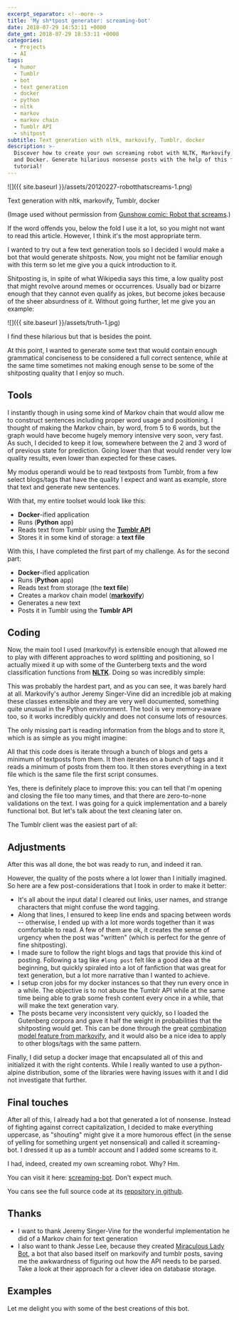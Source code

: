 ```yaml
---
excerpt_separator: <!--more-->
title: 'My sh*tpost generator: screaming-bot'
date: 2018-07-29 14:53:11 +0000
date_gmt: 2018-07-29 18:53:11 +0000
categories:
  - Projects
  - AI
tags:
  - humor
  - Tumblr
  - bot
  - text generation
  - docker
  - python
  - nltk
  - markov
  - markov chain
  - Tumblr API
  - shitpost
subtitle: Text generation with nltk, markovify, Tumblr, docker
description: >-
  Discover how to create your own screaming robot with NLTK, Markovify, Tumblr
  and Docker. Generate hilarious nonsense posts with the help of this fun
  tutorial!
---
```



![]({{ site.baseurl }}/assets/20120227-robotthatscreams-1.png)

Text generation with nltk, markovify, Tumblr, docker

(Image used without permission from [Gunshow comic: Robot that screams](http://gunshowcomic.com/513).)

If the word offends you, below the fold I use it a lot, so you might not want to read this article. However, I think it's the most appropriate term.

<!--more-->

I wanted to try out a few text generation tools so I decided I would make a bot that would generate shitposts. Now, you might not be familiar enough with this term so let me give you a quick introduction to it.

Shitposting is, in spite of what Wikipedia says this time, a low quality post that might revolve around memes or occurrences. Usually bad or bizarre enough that they cannot even qualify as jokes, but become jokes because of the sheer absurdness of it. Without going further, let me give you an example:

![]({{ site.baseurl }}/assets/truth-1.jpg)


I find these hilarious but that is besides the point.

At this point, I wanted to generate some text that would contain enough grammatical conciseness to be considered a full correct sentence, while at the same time sometimes not making enough sense to be some of the shitposting quality that I enjoy so much.

## Tools

I instantly though in using some kind of Markov chain that would allow me to construct sentences including proper word usage and positioning. I thought of making the Markov chain, by word, from 5 to 6 words, but the graph would have become hugely memory intensive very soon, very fast. As such, I decided to keep it low, somewhere between the 2 and 3 word of of previous state for prediction. Going lower than that would render very low quality results, even lower than expected for these cases.

My modus operandi would be to read textposts from Tumblr, from a few select blogs/tags that have the quality I expect and want as example, store that text and generate new sentences.

With that, my entire toolset would look like this:

- **Docker**-ified application
- Runs (**Python** app)
- Reads text from Tumblr using the [**Tumblr API**](https://www.tumblr.com/docs/en/api/v2)
- Stores it in some kind of storage: a **text file**

With this, I have completed the first part of my challenge. As for the second part:

- **Docker**-ified application
- Runs (**Python** app)
- Reads text from storage (the **text file**)
- Creates a markov chain model (**[markovify](https://github.com/jsvine/markovify)**)
- Generates a new text
- Posts it in Tumblr using the **Tumblr API**

## Coding

Now, the main tool I used (markovify) is extensible enough that allowed me to play with different approaches to word splitting and positioning, so I actually mixed it up with some of the Gunterberg texts and the word classification functions from [**NLTK**](https://www.nltk.org/). Doing so was incredibly simple:

<script src="https://gist.github.com/AlphaGit/6f42eeccc3ee56ca39f3f73f74fde8fb.js"></script>

This was probably the hardest part, and as you can see, it was barely hard at all. Markovify's author Jeremy Singer-Vine did an incredible job at making these classes extensible and they are very well documented, something quite unusual in the Python environment. The tool is very memory-aware too, so it works incredibly quickly and does not consume lots of resources.

The only missing part is reading information from the blogs and to store it, which is as simple as you might imagine:

<script src="https://gist.github.com/AlphaGit/9f909745d7c573146e6102ad65cc8149.js"></script>

All that this code does is iterate through a bunch of blogs and gets a minimum of textposts from them. It then iterates on a bunch of tags and it reads a minimum of posts from them too. It then stores everything in a text file which is the same file the first script consumes.

Yes, there is definitely place to improve this: you can tell that I'm opening and closing the file too many times, and that there are zero-to-none validations on the text. I was going for a quick implementation and a barely functional bot. But let's talk about the text cleaning later on.

The Tumblr client was the easiest part of all:

<script src="https://gist.github.com/AlphaGit/b28cef117a4d0320486aeab4e984a86a.js"></script>

## Adjustments

After this was all done, the bot was ready to run, and indeed it ran.

However, the quality of the posts where a lot lower than I initially imagined. So here are a few post-considerations that I took in order to make it better:

- It's all about the input data! I cleared out links, user names, and strange characters that might confuse the word tagging.
- Along that lines, I ensured to keep line ends and spacing between words -- otherwise, I ended up with a lot more words together than it was comfortable to read. A few of them are ok, it creates the sense of urgency when the post was "written" (which is perfect for the genre of fine shitposting).
- I made sure to follow the right blogs and tags that provide this kind of posting. Following a tag like `#long post` felt like a good idea at the beginning, but quickly spiraled into a lot of fanfiction that was great for text generation, but a lot more narrative than I wanted to achieve.
- I setup cron jobs for my docker instances so that they run every once in a while. The objective is to not abuse the Tumblr API while at the same time being able to grab some fresh content every once in a while, that will make the text generation vary.
- The posts became very inconsistent very quickly, so I loaded the Gutenberg corpora and gave it half the weight in probabilities that the shitposting would get. This can be done through the great [combination model feature from markovify](https://github.com/jsvine/markovify#combining-models), and it would also be a nice idea to apply to other blogs/tags with the same pattern.

Finally, I did setup a docker image that encapsulated all of this and initialized it with the right contents. While I really wanted to use a python-alpine distribution, some of the libraries were having issues with it and I did not investigate that further.

<script src="https://gist.github.com/AlphaGit/fa4d4c12867df6b5c1fb799dfc63bbf0.js"></script>

## Final touches

After all of this, I already had a bot that generated a lot of nonsense. Instead of fighting against correct capitalization, I decided to make everything uppercase, as "shouting" might give it a more humorous effect (in the sense of yelling for something urgent yet nonsensical) and called it screaming-bot. I dressed it up as a tumblr account and I added some screams to it.

I had, indeed, created my own screaming robot. Why? Hm.

You can visit it here: [screaming-bot](https://screaming-bot.tumblr.com/). Don't expect much.

You cans see the full source code at its [repository in github](https://github.com/AlphaGit/screaming-bot).

## Thanks

- I want to thank Jeremy Singer-Vine for the wonderful implementation he did of a Markov chain for text generation
- I also want to thank Jesse Lee, because they created [Miraculous Lady Bot](https://github.com/veggiedefender/miraculousladybot), a bot that also based itself on markovify and tumblr posts, saving me the awkwardness of figuring out how the API needs to be parsed. Take a look at their approach for a clever idea on database storage.

## Examples

Let me delight you with some of the best creations of this bot.

<blockquote class="imgur-embed-pub" lang="en" data-id="a/qOPZgmt">
<a href="//imgur.com/qOPZgmt"></a></blockquote>

<script async src="//s.imgur.com/min/embed.js" charset="utf-8"></script>
